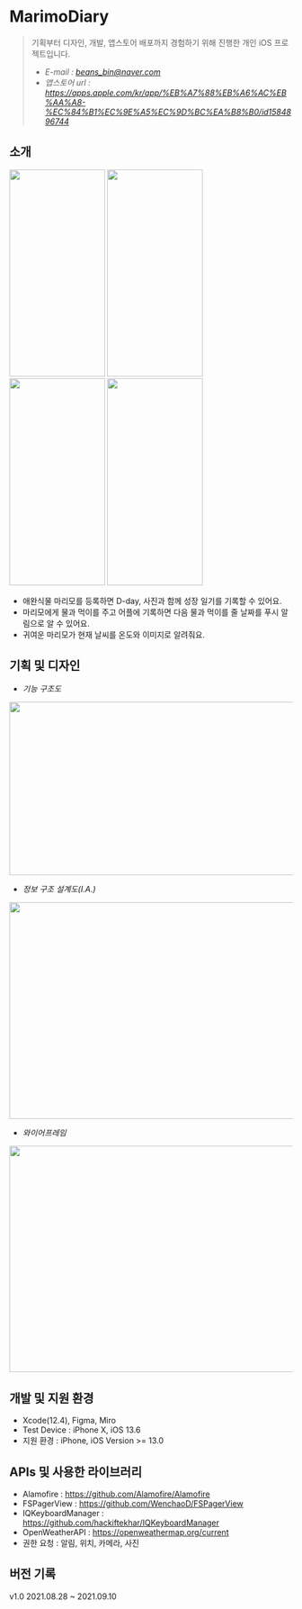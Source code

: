 # MarimoDiary
> 기획부터 디자인, 개발, 앱스토어 배포까지 경험하기 위해 진행한 개인 iOS 프로젝트입니다.  
> 
> 
> - *E-mail : beans_bin@naver.com*  
> - *앱스토어 url : https://apps.apple.com/kr/app/%EB%A7%88%EB%A6%AC%EB%AA%A8-%EC%84%B1%EC%9E%A5%EC%9D%BC%EA%B8%B0/id1584896744*  
## 소개
<img src="https://user-images.githubusercontent.com/46108770/132937611-3fcd471c-df1b-4df2-8c13-b96863ec8769.PNG"  width="170" height="367.92"> <img src="https://user-images.githubusercontent.com/46108770/132937619-f59c3d7e-e22b-4cc5-a2a4-8fd265871862.PNG"  width="170" height="367.92"> <img src="https://user-images.githubusercontent.com/46108770/132937624-f6bc2f11-fb01-412c-99ad-9edacab7e272.PNG"  width="170" height="367.92"> <img src="https://user-images.githubusercontent.com/46108770/132937626-69e3c794-f560-4b13-8ed5-471ef17a0e4c.PNG"  width="170" height="367.92">

- 애완식물 마리모를 등록하면 D-day, 사진과 함께 성장 일기를 기록할 수 있어요.
- 마리모에게 물과 먹이를 주고 어플에 기록하면 다음 물과 먹이를 줄 날짜를 푸시 알림으로 알 수 있어요.
- 귀여운 마리모가 현재 날씨를 온도와 이미지로 알려줘요.
## 기획 및 디자인
- *기능 구조도*  
<img src="https://user-images.githubusercontent.com/46108770/132937984-c61c0eaa-407c-4f57-8e20-dcc5354c77cf.png"  width="811" height="308">

- *정보 구조 설계도(I.A.)*  
<img src="https://user-images.githubusercontent.com/46108770/132938143-9a51afe6-7cc4-4cda-b6d6-c8860aefb0b1.png"  width="688" height="385">

- *와이어프레임*  
<img src=https://user-images.githubusercontent.com/46108770/132938540-fe453bb8-bd00-4339-b333-dc65f23d9691.png width="907" height="402">


## 개발 및 지원 환경
- Xcode(12.4), Figma, Miro
- Test Device : iPhone X, iOS 13.6
- 지원 환경 : iPhone, iOS Version >= 13.0
## APIs 및 사용한 라이브러리
- Alamofire : https://github.com/Alamofire/Alamofire
- FSPagerView : https://github.com/WenchaoD/FSPagerView
- IQKeyboardManager : https://github.com/hackiftekhar/IQKeyboardManager
- OpenWeatherAPI : https://openweathermap.org/current
- 권한 요청 : 알림, 위치, 카메라, 사진
## 버전 기록
v1.0 2021.08.28 ~ 2021.09.10
